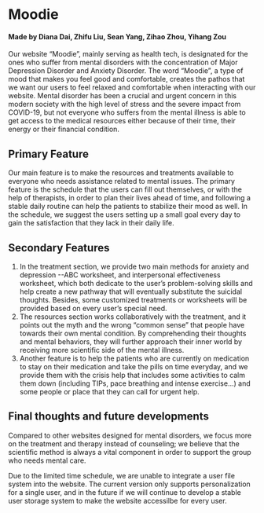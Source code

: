 # Moodie
#### Made by Diana Dai, Zhifu Liu, Sean Yang, Zihao Zhou, Yihang Zou

Our website “Moodie”, mainly serving as health tech, is designated for the ones who suffer from mental disorders with the concentration of Major Depression Disorder and Anxiety Disorder. The word “Moodie”, a type of mood that makes you feel good and comfortable, creates the pathos that we want our users to feel relaxed and comfortable when interacting with our website. Mental disorder has been a crucial and urgent concern in this modern society with the high level of stress and the severe impact from COVID-19, but not everyone who suffers from the mental illness is able to get access to the medical resources either because of their time, their energy or their financial condition.

## Primary Feature

Our main feature is to make the resources and treatments available to everyone who needs assistance related to mental issues. The primary feature is the schedule that the users can fill out themselves, or with the help of therapists, in order to plan their lives ahead of time, and following a stable daily routine can help the patients to stabilize their mood as well. In the schedule, we suggest the users setting up a small goal every day to gain the satisfaction that they lack in their daily life.

## Secondary Features

1. In the treatment section, we provide two main methods for anxiety and depression --ABC worksheet, and interpersonal effectiveness worksheet, which both dedicate to the user’s problem-solving skills and help create a new pathway that will eventually substitute the suicidal thoughts. Besides, some customized treatments or worksheets will be provided based on every user’s special need.
2. The resources section works collaboratively with the treatment, and it points out the myth and the wrong “common sense” that people have towards their own mental condition. By comprehending their thoughts and mental behaviors, they will further approach their inner world by receiving more scientific side of the mental illness. 
3. Another feature is to help the patients who are currently on medication to stay on their medication and take the pills on time everyday, and we provide them with the crisis help that includes some activities to calm them down (including TIPs, pace breathing and intense exercise...) and some people or place that they can call for urgent help.

## Final thoughts and future developments
Compared to other websites designed for mental disorders, we focus more on the treatment and therapy instead of counseling; we believe that the scientific method is always a vital component in order to support the group who needs mental care.

Due to the limited time schedule, we are unable to integrate a user file system into the website. The current version only supports personalization for a single user, and in the future if we will continue to develop a stable user storage system to make the website accessilbe for every user.

